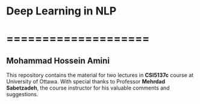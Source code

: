 #  Deep Learning in NLP 
#  ====================
## Mohammad Hossein Amini

This repository contains the material for two lectures in **CSI5137c** course at University of Ottawa. With special thanks to Professor **Mehrdad Sabetzadeh**, the course instructor for his valuable comments and suggestions.

